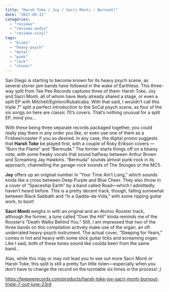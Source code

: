 ```yaml
---
title: "Harsh Toke / Joy / Sacri Monti – Burnout!"
date: "2017-05-31"
categories: 
  - "reviews"
  - "reviews-audio"
  - "reviews-vinyl"
tags: 
  - "blues"
  - "heavy-psych"
  - "metal"
  - "punk"
  - "rock"
  - "stoner"
---
```


San Diego is starting to become known for its heavy psych scene, as several stoner jam bands have followed in the wake of Earthless. This three-way split from Tee Pee Records captures three of them: Harsh Toke, Joy and Sacri Monti, all of whom have likely already shared a stage, or even a split EP with Mitchell/Eginton/Rubalcaba. With that said, I wouldn’t call this triple 7” split a perfect introduction to the SoCal psych scene, as four of the six songs on here are classic 70’s covers. That’s nothing unusual for a split EP, mind you…

With these being three separate records packaged together, you could really play them in any order you like, or even use one of them as a Frisbee/coaster if you so desired. In any case, the digital promo suggests that **Harsh Toke** be played first, with a couple of Roky Erikson covers — “Burn the Flame” and “Bermuda.” The former starts things off on a bluesy note, with some freaky vocals that sound halfway between Arthur Brown and Screaming Jay Hawkins. “Bermuda” sounds almost punk-rock in its approach, channelling the garage-rock sounds of The Stooges or the MC5.

**Joy** offers up an original number in “Your Time Ain’t Long,” which sounds kinda like a cross between Deep Purple and Blue Cheer. They also throw in a cover of “Spaceship Earth” by a band called Road—which I admittedly haven’t heard before. This is a pretty decent track, though, falling somewhat between Black Sabbath and “In a Gadda-da-Vida,” with some ripping guitar work, to boot!

**Sacri Monti** weighs in with an original and an Atomic Rooster track, although the former, a tune called “Over the Hill” kinda reminds me of the Rooster’s “Death Walks Behind You.” Still, I am impressed that two of the three bands on this compilation actively make use of the organ, an oft underrated heavy-psych instrument. The actual cover, “Sleeping for Years,” comes in hot and heavy with some slick guitar licks and screaming organ. Like I said, both of these tunes sound like coulda been from the same band…

Alas, while this may or may not lead you to see out more Sacri Monti or Harsh Toke, this split is still a pretty fun little listen—especially when you don’t have to change the record on the turntable six times in the process! ;)

https://teepeerecords.com/products/harsh-toke-joy-sacri-monti-burnout-triple-7-out-june-23rd
